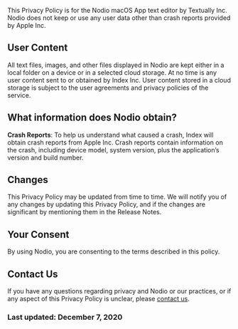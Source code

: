 
This Privacy Policy is for the Nodio macOS App text editor by Textually Inc. Nodio does not keep or use any user data other than crash reports provided by Apple Inc.</p>
        
## User Content

All text files, images, and other files displayed in Nodio are kept either in a local folder on a device or in a selected cloud storage. At no time is any user content sent to or obtained by Index Inc. User content stored in a cloud storage is subject to the user agreements and privacy policies of the service.
        
## What information does Nodio obtain?
        
 **Crash Reports**:
To help us understand what caused a crash, Index will obtain crash reports from Apple Inc. Crash reports contain information on the crash, including device model, system version, plus the application’s version and build number.

## Changes
        
This Privacy Policy may be updated from time to time. We will notify you of any changes by updating this Privacy Policy, and if the changes are significant by mentioning them in the Release Notes.

## Your Consent

By using Nodio, you are consenting to the terms described in this policy.

## Contact Us

If you have any questions regarding privacy and Nodio or our practices, or if any aspect of this Privacy Policy is unclear, please [contact us](../contact). 

### Last updated: December 7, 2020